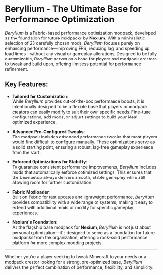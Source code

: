 # **Beryllium - The Ultimate Base for Performance Optimization**

*Beryllium* is a Fabric-based performance optimization modpack, developed as the foundation for future modpacks by **Nexium**. With a minimalistic selection of 23 carefully chosen mods, *Beryllium* focuses purely on enhancing performance—improving FPS, reducing lag, and speeding up load times—without any visual or gameplay alterations. Designed to be fully customizable, *Beryllium* serves as a base for players and modpack creators to tweak and build upon, offering limitless potential for performance refinement.

## **Key Features:**

- **Tailored for Customization**:  
  While *Beryllium* provides out-of-the-box performance boosts, it is intentionally designed to be a flexible base that players or modpack creators can easily modify to suit their own specific needs. Fine-tune configurations, add mods, or adjust settings to build your ideal optimized experience.

- **Advanced Pre-Configured Tweaks**:  
  The modpack includes advanced performance tweaks that most players would find difficult to configure manually. These optimizations serve as a solid starting point, ensuring a robust, lag-free gameplay experience from the start.

- **Enforced Optimizations for Stability**:  
  To guarantee consistent performance improvements, *Beryllium* includes mods that automatically enforce optimized settings. This ensures that the base setup always delivers smooth, stable gameplay while still allowing room for further customization.

- **Fabric Modloader**:  
  Built on Fabric for fast updates and lightweight performance, *Beryllium* provides compatibility with a wide range of systems, making it easy to extend with additional mods or modify for specific gameplay experiences.

- **Nexium's Foundation**:  
  As the flagship base modpack for **Nexium**, *Beryllium* is not just about personal optimization—it's designed to serve as a foundation for future modpacks from the organization, offering a rock-solid performance platform for more complex modding projects.

---

Whether you’re a player seeking to tweak Minecraft to your needs or a modpack creator looking for a strong, pre-optimized base, *Beryllium* delivers the perfect combination of performance, flexibility, and simplicity.
